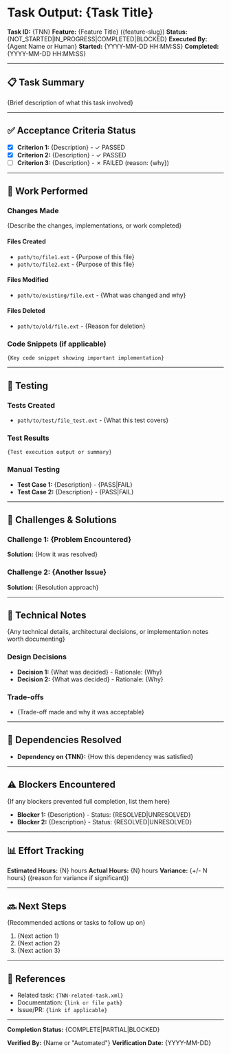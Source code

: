 # Task Output: {Task Title}

**Task ID:** {TNN}
**Feature:** {Feature Title} ({feature-slug})
**Status:** {NOT_STARTED|IN_PROGRESS|COMPLETED|BLOCKED}
**Executed By:** {Agent Name or Human}
**Started:** {YYYY-MM-DD HH:MM:SS}
**Completed:** {YYYY-MM-DD HH:MM:SS}

---

## 📋 Task Summary

{Brief description of what this task involved}

---

## ✅ Acceptance Criteria Status

- [x] **Criterion 1:** {Description} - ✓ PASSED
- [x] **Criterion 2:** {Description} - ✓ PASSED
- [ ] **Criterion 3:** {Description} - ✗ FAILED (reason: {why})

---

## 🔧 Work Performed

### Changes Made

{Describe the changes, implementations, or work completed}

#### Files Created

- `path/to/file1.ext` - {Purpose of this file}
- `path/to/file2.ext` - {Purpose of this file}

#### Files Modified

- `path/to/existing/file.ext` - {What was changed and why}

#### Files Deleted

- `path/to/old/file.ext` - {Reason for deletion}

### Code Snippets (if applicable)

```language
{Key code snippet showing important implementation}
```

---

## 🧪 Testing

### Tests Created

- `path/to/test/file_test.ext` - {What this test covers}

### Test Results

```
{Test execution output or summary}
```

### Manual Testing

- **Test Case 1:** {Description} - {PASS|FAIL}
- **Test Case 2:** {Description} - {PASS|FAIL}

---

## 🚧 Challenges & Solutions

### Challenge 1: {Problem Encountered}

**Solution:** {How it was resolved}

### Challenge 2: {Another Issue}

**Solution:** {Resolution approach}

---

## 📝 Technical Notes

{Any technical details, architectural decisions, or implementation notes worth documenting}

### Design Decisions

- **Decision 1:** {What was decided} - Rationale: {Why}
- **Decision 2:** {What was decided} - Rationale: {Why}

### Trade-offs

- {Trade-off made and why it was acceptable}

---

## 🔄 Dependencies Resolved

- **Dependency on {TNN}:** {How this dependency was satisfied}

---

## ⚠️ Blockers Encountered

{If any blockers prevented full completion, list them here}

- **Blocker 1:** {Description} - Status: {RESOLVED|UNRESOLVED}
- **Blocker 2:** {Description} - Status: {RESOLVED|UNRESOLVED}

---

## 📊 Effort Tracking

**Estimated Hours:** {N} hours
**Actual Hours:** {N} hours
**Variance:** {+/- N hours} ({reason for variance if significant})

---

## 🔜 Next Steps

{Recommended actions or tasks to follow up on}

1. {Next action 1}
2. {Next action 2}
3. {Next action 3}

---

## 📎 References

- Related task: `{TNN-related-task.xml}`
- Documentation: `{link or file path}`
- Issue/PR: `{link if applicable}`

---

**Completion Status:** {COMPLETE|PARTIAL|BLOCKED}

**Verified By:** {Name or "Automated"}
**Verification Date:** {YYYY-MM-DD}
